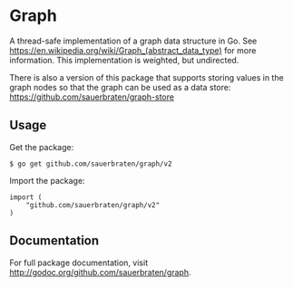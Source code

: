 # Graph

A thread-safe implementation of a graph data structure in Go. See https://en.wikipedia.org/wiki/Graph_(abstract_data_type) for more information. This implementation is weighted, but undirected.

There is also a version of this package that supports storing values in the graph nodes so that the graph can be used as a data store: https://github.com/sauerbraten/graph-store

## Usage

Get the package:

	$ go get github.com/sauerbraten/graph/v2

Import the package:

	import (
		"github.com/sauerbraten/graph/v2"
	)


## Documentation

For full package documentation, visit http://godoc.org/github.com/sauerbraten/graph.
